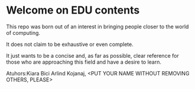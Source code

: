 # Welcome on EDU contents

This repo was born out of an interest in bringing people closer to the world of computing.

It does not claim to be exhaustive or even complete.

It just wants to be a concise and, as far as possible, clear reference for those who are approaching this field and have a desire to learn.




Atuhors:Kiara Bici
        Arlind Kojanaj, <PUT YOUR NAME WITHOUT REMOVING OTHERS, PLEASE>
